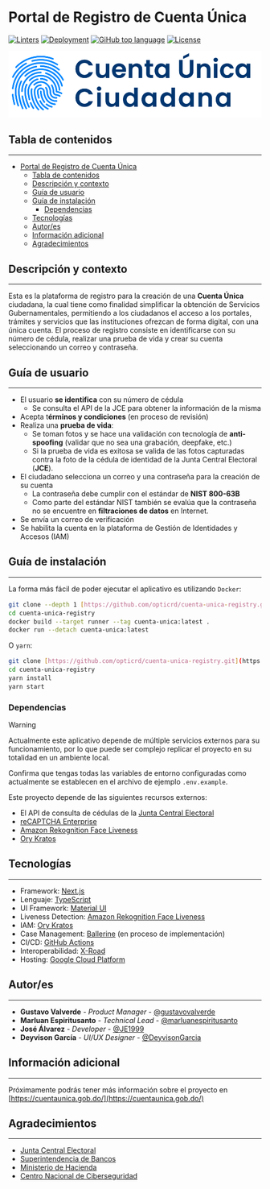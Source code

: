 # Portal de Registro de Cuenta Única

[![Linters](https://github.com/opticrd/cuenta-unica-registry/actions/workflows/linter.yml/badge.svg)](https://github.com/opticrd/cuenta-unica-registry/actions/workflows/linter.yml)
[![Deployment](https://github.com/opticrd/cuenta-unica-registry/actions/workflows/deploy-to-prod.yml/badge.svg)](https://github.com/opticrd/cuenta-unica-registry/actions/workflows/deploy-to-prod.yml)
[![GiHub top language](https://img.shields.io/github/languages/top/opticrd/cuenta-unica-registry?style&color=blue)](https://www.typescriptlang.org/)
[![License](https://img.shields.io/github/license/opticrd/cuenta-unica-registry?style&color=blue)](LICENSE)

![logo-cuenta-unica.svg](public/assets/logo-cuenta-unica.svg)

## Tabla de contenidos

---

- [Portal de Registro de Cuenta Única](#portal-de-registro-de-cuenta-única)
  - [Tabla de contenidos](#tabla-de-contenidos)
  - [Descripción y contexto](#descripción-y-contexto)
  - [Guía de usuario](#guía-de-usuario)
  - [Guía de instalación](#guía-de-instalación)
    - [Dependencias](#dependencias)
  - [Tecnologías](#tecnologías)
  - [Autor/es](#autores)
  - [Información adicional](#información-adicional)
  - [Agradecimientos](#agradecimientos)

## Descripción y contexto

---

Esta es la plataforma de registro para la creación de una **Cuenta Única** ciudadana, la cual tiene como finalidad simplificar la obtención de Servicios Gubernamentales, permitiendo a los ciudadanos el acceso a los portales, trámites y servicios que las instituciones ofrezcan de forma digital, con una única cuenta. El proceso de registro consiste en identificarse con su número de cédula, realizar una prueba de vida y crear su cuenta seleccionando un correo y contraseña.

## Guía de usuario

---

- El usuario **se identifica** con su número de cédula
  - Se consulta el API de la JCE para obtener la información de la misma
- Acepta t**érminos y condiciones** (en proceso de revisión)
- Realiza una **prueba de vida**:
  - Se toman fotos y se hace una validación con tecnología de **anti-spoofing** (validar que no sea una grabación, deepfake, etc.)
  - Si la prueba de vida es exitosa se valida de las fotos capturadas contra la foto de la cédula de identidad de la Junta Central Electoral (**JCE**).
- El ciudadano selecciona un correo y una contraseña para la creación de su cuenta
  - La contraseña debe cumplir con el estándar de **NIST 800-63B**
  - Como parte del estándar NIST también se evalúa que la contraseña no se encuentre en **filtraciones de datos** en Internet.
- Se envía un correo de verificación
- Se habilita la cuenta en la plataforma de Gestión de Identidades y Accesos (IAM)

## Guía de instalación

---

La forma más fácil de poder ejecutar el aplicativo es utilizando `Docker`:

```bash
git clone --depth 1 [https://github.com/opticrd/cuenta-unica-registry.git](https://github.com/opticrd/cuenta-unica-registry.git)
cd cuenta-unica-registry
docker build --target runner --tag cuenta-unica:latest .
docker run --detach cuenta-unica:latest
```

O `yarn`:

```bash
git clone [https://github.com/opticrd/cuenta-unica-registry.git](https://github.com/opticrd/cuenta-unica-registry.git)
cd cuenta-unica-registry
yarn install
yarn start
```

### Dependencias

> [!WARNING]
> Actualmente este aplicativo depende de múltiple servicios externos para su funcionamiento, por lo que puede ser complejo replicar el proyecto en su totalidad en un ambiente local.

Confirma que tengas todas las variables de entorno configuradas como actualmente se establecen en el archivo de ejemplo `.env.example`.

Este proyecto depende de las siguientes recursos externos:

- El API de consulta de cédulas de la [Junta Central Electoral](https://jce.gob.do/)
- [reCAPTCHA Enterprise](https://cloud.google.com/recaptcha-enterprise)
- [Amazon Rekognition Face Liveness](https://aws.amazon.com/rekognition/face-liveness/)
- [Ory Kratos](https://www.ory.sh/kratos/)

## Tecnologías

---

- Framework: [Next.js](https://nextjs.org/)
- Lenguaje: [TypeScript](https://www.typescriptlang.org/)
- UI Framework: [Material UI](https://material-ui.com/)
- Liveness Detection: [Amazon Rekognition Face Liveness](https://aws.amazon.com/rekognition/face-liveness/)
- IAM: [Ory Kratos](https://www.ory.sh/kratos/)
- Case Management: [Ballerine](https://ballerine.com/) (en proceso de implementación)
- CI/CD: [GitHub Actions](https://github.com/features/actions)
- Interoperabilidad: [X-Road](https://x-road.global/)
- Hosting: [Google Cloud Platform](https://cloud.google.com/)


## Autor/es

---

- **Gustavo Valverde** - *Product Manager* - [@gustavovalverde](https://github.com/gustavovalverde)
- **Marluan Espiritusanto** - *Technical Lead* - [@marluanespiritusanto](https://github.com/marluanespiritusanto)
- **José Álvarez** - *Developer* - [@JE1999](https://github.com/JE1999)
- **Deyvison García** - *UI/UX Designer* - [@DeyvisonGarcia](https://github.com/DeyvisonGarcia)


## Información adicional

---

Próximamente podrás tener más información sobre el proyecto en [https://cuentaunica.gob.do/](https://cuentaunica.gob.do/)

## Agradecimientos

---

- [Junta Central Electoral](https://jce.gob.do/)
- [Superintendencia de Bancos](https://www.sib.gob.do/)
- [Ministerio de Hacienda](https://www.hacienda.gob.do/)
- [Centro Nacional de Ciberseguridad](https://cncs.gob.do/)
